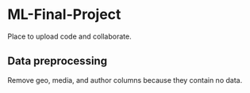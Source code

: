 # ML-Final-Project

Place to upload code and collaborate. 

## Data preprocessing

Remove geo, media, and author columns because they contain no data. 
